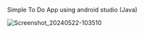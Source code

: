 Simple To Do App using android studio (Java)

![Screenshot_20240522-103510](https://github.com/SanchithaUdana/Life-List/assets/109952575/35e2c270-549f-4ede-978b-d2c741dc893e)
